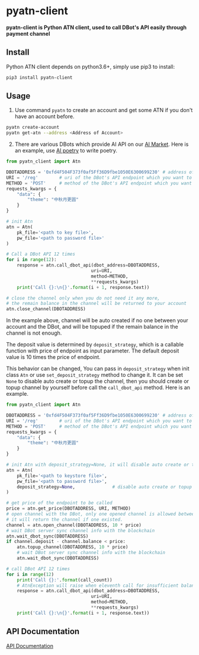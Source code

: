 # pyatn-client

**pyatn-client is Python ATN client, used to call DBot's API easily through payment channel**


## Install

Python ATN client depends on python3.6+, simply use pip3 to install:

```bash
pip3 install pyatn-client
```

## Usage

1. Use command `pyatn` to create an account and get some ATN if you don't have an account before.

```bash
pyatn create-account
pyatn get-atn --address <Address of Account>
```

2. There are various DBots which provide AI API on our [AI Market](https://market-test.atnio.net). Here is an example, use [AI poetry](https://market-test.atnio.net/detail/0xfd4f504f373f0af5ff36d9fbe1050e6300699230) to write poetry.

```python
from pyatn_client import Atn

DBOTADDRESS = '0xfd4F504F373f0af5Ff36D9fbe1050E6300699230' # address of the DBot you want to test, use 'AI poetry' as example
URI = '/reg'        # uri of the DBot's API endpoint which you want to call
METHOD = 'POST'     # method of the DBot's API endpoint which you want to call
requests_kwargs = {
    "data": {
        "theme": "中秋月更圆"
    }
}

# init Atn
atn = Atn(
    pk_file='<path to key file>',
    pw_file='<path to password file>'
)

# Call a DBot API 12 times
for i in range(12):
    response = atn.call_dbot_api(dbot_address=DBOTADDRESS,
                                uri=URI,
                                method=METHOD,
                                **requests_kwargs)
    print('Call {}:\n{}'.format(i + 1, response.text))

# close the channel only when you do not need it any more,
# the remain balance in the channel will be returned to your account
atn.close_channel(DBOTADDRESS)

```

In the example above, channel will be auto created if no one between your account and the DBot, and will be topuped if the remain balance in the channel is not enough.

The deposit value is determined by `deposit_strategy`, which is a callable function with price of endpoint as input parameter. The default deposit value is 10 times the price of endpoint.

This behavior can be changed, You can pass in `deposit_strategy` when init class `Atn` or use `set_deposit_strategy` method to change it. It can be set `None` to disable auto create or topup the channel, then you should create or topup channel by yourself before call the `call_dbot_api` method. Here is an example.


```python
from pyatn_client import Atn

DBOTADDRESS = '0xfd4F504F373f0af5Ff36D9fbe1050E6300699230' # address of the DBot you want to test
URI = '/reg'        # uri of the DBot's API endpoint which you want to call
METHOD = 'POST'     # method of the DBot's API endpoint which you want to call
requests_kwargs = {
    "data": {
        "theme": "中秋月更圆"
    }
}

# init Atn with deposit_strategy=None, it will disable auto create or topup channel.
atn = Atn(
    pk_file='<path to keystore file>',
    pw_file='<path to password file>',
    deposit_strategy=None,              # disable auto create or topup channel
)

# get price of the endpoint to be called
price = atn.get_price(DBOTADDRESS, URI, METHOD)
# open channel with the DBot, only one opened channel is allowed between two address
# it will return the channel if one existed.
channel = atn.open_channel(DBOTADDRESS, 10 * price)
# wait DBot server sync channel info with the blockchain
atn.wait_dbot_sync(DBOTADDRESS)
if channel.deposit - channel.balance < price:
    atn.topup_channel(DBOTADDRESS, 10 * price)
    # wait DBot server sync channel info with the blockchain
    atn.wait_dbot_sync(DBOTADDRESS)

# call DBot API 12 times
for i in range(12)
    print('Call {}:'.format(call_count))
    # AtnException will raise when eleventh call for insufficient balance, catch it in a production environment
    response = atn.call_dbot_api(dbot_address=DBOTADDRESS,
                                uri=URI,
                                method=METHOD,
                                **requests_kwargs)
    print('Call {}:\n{}'.format(i + 1, response.text))

```

## API Documentation

[API Documentation](https://pyatn-client-doc.atnio.net)
